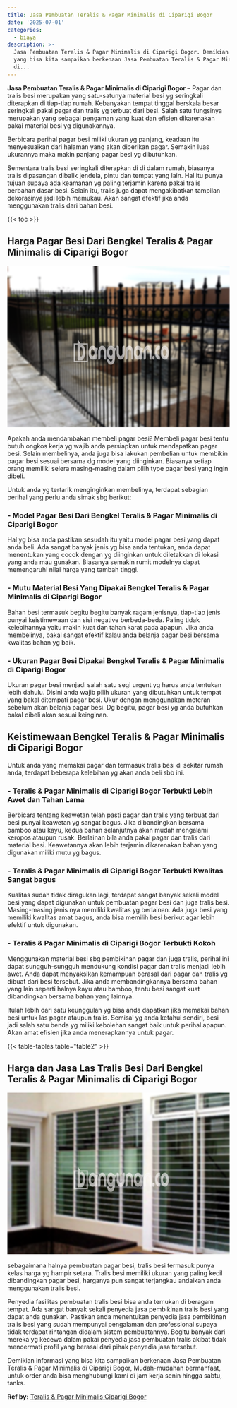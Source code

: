 ```yaml
---
title: Jasa Pembuatan Teralis & Pagar Minimalis di Ciparigi Bogor
date: '2025-07-01'
categories:
  - biaya
description: >-
  Jasa Pembuatan Teralis & Pagar Minimalis di Ciparigi Bogor. Demikian informasi
  yang bisa kita sampaikan berkenaan Jasa Pembuatan Teralis & Pagar Minimalis
  di...
---
```


**Jasa Pembuatan Teralis & Pagar Minimalis di Ciparigi Bogor** – Pagar dan tralis besi merupakan yang satu-satunya material besi yg seringkali diterapkan di tiap-tiap rumah. Kebanyakan tempat tinggal berskala besar seringkali pakai pagar dan tralis yg terbuat dari besi. Salah satu fungsinya merupakan yang sebagai pengaman yang kuat dan efisien dikarenakan pakai material besi yg digunakannya.

Berbicara perihal pagar besi miliki ukuran yg panjang, keadaan itu menyesuaikan dari halaman yang akan diberikan pagar. Semakin luas ukurannya maka makin panjang pagar besi yg dibutuhkan.

Sementara tralis besi seringkali diterapkan di di dalam rumah, biasanya tralis dipasangan dibalik jendela, pintu dan tempat yang lain. Hal itu punya tujuan supaya ada keamanan yg paling terjamin karena pakai tralis berbahan dasar besi. Selain itu, tralis juga dapat mengakibatkan tampilan dekorasinya jadi lebih memukau. Akan sangat efektif jika anda menggunakan tralis dari bahan besi.

{{< toc >}}

## Harga Pagar Besi Dari Bengkel Teralis & Pagar Minimalis di Ciparigi Bogor

![Jasa Pembuatan Teralis & Pagar Minimalis di Ciparigi Bogor](/images/pagar-minimalis-murah-06.png)

Apakah anda mendambakan membeli pagar besi? Membeli pagar besi tentu butuh ongkos kerja yg wajib anda persiapkan untuk mendapatkan pagar besi. Selain membelinya, anda juga bisa lakukan pembelian untuk membikin pagar besi sesuai bersama dg model yang diinginkan. Biasanya setiap orang memiliki selera masing-masing dalam pilih type pagar besi yang ingin dibeli.

Untuk anda yg tertarik menginginkan membelinya, terdapat sebagian perihal yang perlu anda simak sbg berikut:
### \- Model Pagar Besi Dari Bengkel Teralis & Pagar Minimalis di Ciparigi Bogor

Hal yg bisa anda pastikan sesudah itu yaitu model pagar besi yang dapat anda beli. Ada sangat banyak jenis yg bisa anda tentukan, anda dapat menentukan yang cocok dengan yg diinginkan untuk diletakkan di lokasi yang anda mau gunakan. Biasanya semakin rumit modelnya dapat memengaruhi nilai harga yang tambah tinggi.

### \- Mutu Material Besi Yang Dipakai Bengkel Teralis & Pagar Minimalis di Ciparigi Bogor

Bahan besi termasuk begitu begitu banyak ragam jenisnya, tiap-tiap jenis punyai keistimewaan dan sisi negative berbeda-beda. Paling tidak kelebihannya yaitu makin kuat dan tahan karat pada apapun. Jika anda membelinya, bakal sangat efektif kalau anda belanja pagar besi bersama kwalitas bahan yg baik.

### \- Ukuran Pagar Besi Dipakai Bengkel Teralis & Pagar Minimalis di Ciparigi Bogor

Ukuran pagar besi menjadi salah satu segi urgent yg harus anda tentukan lebih dahulu. Disini anda wajib pilih ukuran yang dibutuhkan untuk tempat yang bakal ditempati pagar besi. Ukur dengan menggunakan meteran sebelum akan belanja pagar besi. Dg begitu, pagar besi yg anda butuhkan bakal dibeli akan sesuai keinginan.

## Keistimewaan Bengkel Teralis & Pagar Minimalis di Ciparigi Bogor

Untuk anda yang memakai pagar dan termasuk tralis besi di sekitar rumah anda, terdapat beberapa kelebihan yg akan anda beli sbb ini.

### \- Teralis & Pagar Minimalis di Ciparigi Bogor Terbukti Lebih Awet dan Tahan Lama

Berbicara tentang keawetan telah pasti pagar dan tralis yang terbuat dari besi punyai keawetan yg sangat bagus. Jika dibandingkan bersama bamboo atau kayu, kedua bahan selanjutnya akan mudah mengalami keropos ataupun rusak. Berlainan bila anda pakai pagar dan tralis dari material besi. Keawetannya akan lebih terjamin dikarenakan bahan yang digunakan miliki mutu yg bagus.

### \- Teralis & Pagar Minimalis di Ciparigi Bogor Terbukti Kwalitas Sangat bagus

Kualitas sudah tidak diragukan lagi, terdapat sangat banyak sekali model besi yang dapat digunakan untuk pembuatan pagar besi dan juga tralis besi. Masing-masing jenis nya memiliki kwalitas yg berlainan. Ada juga besi yang memiliki kwalitas amat bagus, anda bisa memilih besi berikut agar lebih efektif untuk digunakan.

### \- Teralis & Pagar Minimalis di Ciparigi Bogor Terbukti Kokoh

Menggunakan material besi sbg pembikinan pagar dan juga tralis, perihal ini dapat sungguh-sungguh mendukung kondisi pagar dan tralis menjadi lebih awet. Anda dapat menyaksikan kemampuan berasal dari pagar dan tralis yg dibuat dari besi tersebut. Jika anda membandingkannya bersama bahan yang lain seperti halnya kayu atau bamboo, tentu besi sangat kuat dibandingkan bersama bahan yang lainnya.

Itulah lebih dari satu keunggulan yg bisa anda dapatkan jika memakai bahan besi untuk las pagar ataupun tralis. Semisal yg anda ketahui sendiri, besi jadi salah satu benda yg miliki kebolehan sangat baik untuk perihal apapun. Akan amat efisien jika anda menerapkannya untuk pagar.

{{< table-tables table="table2" >}}

## Harga dan Jasa Las Tralis Besi Dari Bengkel Teralis & Pagar Minimalis di Ciparigi Bogor

![Jasa Pembuatan Teralis & Pagar Minimalis di Ciparigi Bogor](/images/teralis-minimalis-murah-04.png)

sebagaimana halnya pembuatan pagar besi, tralis besi termasuk punya kelas harga yg hampir setara. Tralis besi memiliki ukuran yang paling kecil dibandingkan pagar besi, harganya pun sangat terjangkau andaikan anda menggunakan tralis besi.

Penyedia fasilitas pembuatan tralis besi bisa anda temukan di beragam tempat. Ada sangat banyak sekali penyedia jasa pembikinan tralis besi yang dapat anda gunakan. Pastikan anda menentukan penyedia jasa pembikinan tralis besi yang sudah mempunyai pengalaman dan professional supaya tidak terdapat rintangan didalam sistem pembuatannya. Begitu banyak dari mereka yg kecewa dalam pakai penyedia jasa pembuatan tralis akibat tidak mencermati profil yang berasal dari pihak penyedia jasa tersebut.

Demikian informasi yang bisa kita sampaikan berkenaan Jasa Pembuatan Teralis & Pagar Minimalis di Ciparigi Bogor, Mudah-mudahan bermanfaat, untuk order anda bisa menghubungi kami di jam kerja senin hingga sabtu, tanks.

**Ref by:** [Teralis & Pagar Minimalis Ciparigi Bogor](https://id.wikipedia.org/wiki/Teralis)

